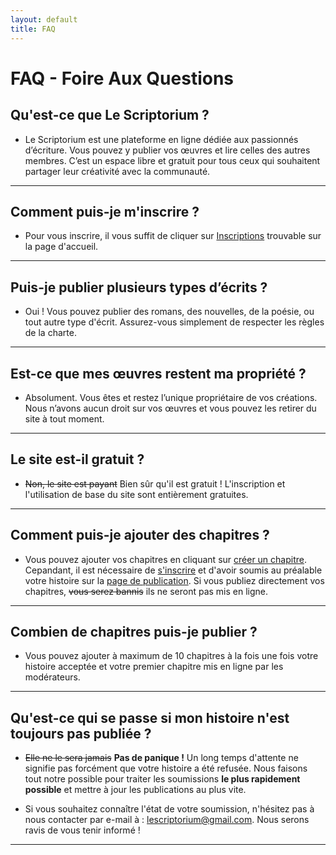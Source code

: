 ```yaml
---
layout: default
title: FAQ
---
```


# FAQ - Foire Aux Questions

##  **Qu'est-ce que Le Scriptorium ?**

- Le Scriptorium est une plateforme en ligne dédiée aux passionnés d’écriture. Vous pouvez y publier vos œuvres et lire celles des autres membres. C’est un espace libre et gratuit pour tous ceux qui souhaitent partager leur créativité avec la communauté.

---

## Comment puis-je m'inscrire ?
- Pour vous inscrire, il vous suffit de cliquer sur [Inscriptions](inscriptions.md) trouvable sur la page d'accueil.


---

## Puis-je publier plusieurs types d’écrits ?
- Oui ! Vous pouvez publier des romans, des nouvelles, de la poésie, ou tout autre type d'écrit. Assurez-vous simplement de respecter les règles de la charte.

---
 
## Est-ce que mes œuvres restent ma propriété ?
- Absolument. Vous êtes et restez l’unique propriétaire de vos créations. Nous n’avons aucun droit sur vos œuvres et vous pouvez les retirer du site à tout moment.

---

## Le site est-il gratuit ?
- ~~Non, le site est payant~~ Bien sûr qu'il est gratuit ! L'inscription et l'utilisation de base du site sont entièrement gratuites. 

---

## Comment puis-je ajouter des chapitres ?
- Vous pouvez ajouter vos chapitres en cliquant sur [créer un chapitre](histoires/nom-histoire-1/create-chapter.md). Cepandant, il est nécessaire de [s'inscrire](inscriptions.md) et d'avoir soumis au préalable votre histoire sur la [page de publication](histoires/create-story.md). 
Si vous publiez directement vos chapitres, ~~vous serez bannis~~ ils ne seront pas mis en ligne.

---

## Combien de chapitres puis-je publier ?
- Vous pouvez ajouter à maximum de 10 chapitres à la fois une fois votre histoire acceptée et votre premier chapitre mis en ligne par les modérateurs.

---

## Qu'est-ce qui se passe si mon histoire n'est toujours pas publiée ?

- ~~Elle ne le sera jamais~~ **Pas de panique !** Un long temps d'attente ne signifie pas forcément que votre histoire a été refusée. Nous faisons tout notre possible pour traiter les soumissions **le plus rapidement possible** et mettre à jour les publications au plus vite.

- Si vous souhaitez connaître l'état de votre soumission, n'hésitez pas à nous contacter par e-mail à : [lescriptorium@gmail.com](mailto:lescriptorium@gmail.com). Nous serons ravis de vous tenir informé !


---



